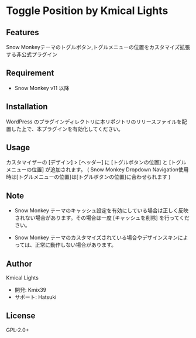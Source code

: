 # Toggle Position by Kmical Lights

## Features

Snow Monkeyテーマのトグルボタン,トグルメニューの位置をカスタマイズ拡張する非公式プラグイン

## Requirement

* Snow Monkey v11 以降

## Installation

WordPress のプラグインディレクトリに本リポジトリのリリースファイルを配置した上で、本プラグインを有効化してください。

## Usage

カスタマイザーの [デザイン] > [ヘッダー] に [トグルボタンの位置] と [トグルメニューの位置] が追加されます。
( Snow Monkey Dropdown Navigation使用時は[トグルメニューの位置]は[トグルボタンの位置]に合わせられます )

## Note

+ Snow Monkey テーマのキャッシュ設定を有効にしている場合は正しく反映されない場合があります。その場合は一度 [キャッシュを削除] を行ってください。

+ Snow Monkey テーマのカスタマイズされている場合やデザインスキンによっては、正常に動作しない場合があります。

## Author

Kmical Lights
+ 開発: Kmix39
+ サポート: Hatsuki

## License

GPL-2.0+
